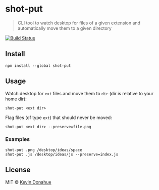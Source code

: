 # shot-put

> CLI tool to watch desktop for files of a given extension and automatically move them to a given directory

[![Build Status](https://travis-ci.org/kevmannn/shot-put.svg?branch=master)](https://travis-ci.org/kevmannn/shot-put)

## Install

```console
npm install --global shot-put
```

## Usage

Watch desktop for `ext` files and move them to `dir` (dir is relative to your home dir):
```console
shot-put <ext dir>
```

Flag files (of type `ext`) that should never be moved:
```console
shot-put <ext dir> --preserve=file.png
```

### Examples
```console
shot-put .png /desktop/ideas/space
shot-put .js /desktop/ideas/js --preserve=index.js
```

## License

MIT © [Kevin Donahue](https://twitter.com/recur_excur)
